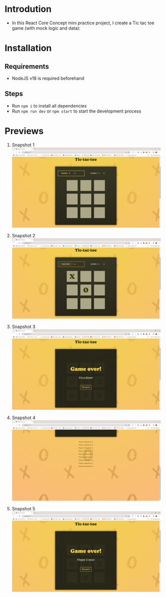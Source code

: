 # Introdution

- In this React Core Concept mini practice project, I create a Tic tac toe game (with mock logic and data):

# Installation

## Requirements

- NodeJS v18 is required beforehand

## Steps

- Run <code>npm i</code> to install all dependencies
- Run <code>npm run dev</code> or <code>npm start</code> to start the development process

# Previews

1.  Snapshot 1
    <img src='./previews/pv1.png' alt='Snapshot 1'>

2.  Snapshot 2
    <img src='./previews/pv2.png' alt='Snapshot 2'>

3.  Snapshot 3
    <img src='./previews/pv3.png' alt='Snapshot 3'>

4.  Snapshot 4
    <img src='./previews/pv4.png' alt='Snapshot 4'>

5.  Snapshot 5
    <img src='./previews/pv5.png' alt='Snapshot 5'>
